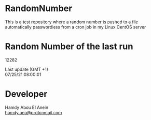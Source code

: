 # RandomNumber    
This is a test repository where a random number is pushed to a file automatically passwordless from a cron job in my Linux CentOS server    
# Random Number of the last run   
12282
      
Last update (GMT +1)    
07/25/21 08:00:01
# Developer    
Hamdy Abou El Anein   
hamdy.aea@protonmail.com

